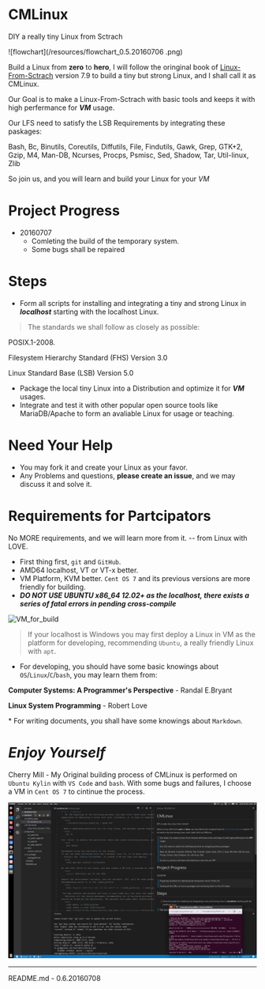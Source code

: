 # CMLinux
DIY a really tiny Linux from Sctrach

![flowchart](/resources/flowchart_0.5.20160706 .png)

Build a Linux from **zero** to **hero**, I will follow the oringinal book of [Linux-From-Sctrach](http://www.linuxfromscratch.org/lfs/downloads/stable/LFS-BOOK-7.9-NOCHUNKS.html) version 7.9 to build a tiny but strong Linux, and I shall call it as CMLinux.

> 
Our Goal is to make a Linux-From-Sctrach with basic tools and keeps it with high perfermance for ***VM*** usage.
> 
Our LFS need to satisfy the LSB Requirements by integrating these paskages:
> 
Bash, Bc, Binutils, Coreutils, Diffutils, File, Findutils, Gawk, Grep, GTK+2, Gzip, M4, Man-DB, Ncurses, Procps, Psmisc, Sed, Shadow, Tar, Util-linux, Zlib
>
So join us, and you will learn and build your Linux for your *VM*

# Project Progress
- 20160707  
    - Comleting the build of the temporary system.
    - Some bugs shall be repaired

# Steps
- Form all scripts for installing and integrating a tiny and strong Linux in ***localhost*** starting with the localhost Linux.

> The standards we shall follow as closely as possible:
>> 
POSIX.1-2008.
>> 
Filesystem Hierarchy Standard (FHS) Version 3.0
>> 
Linux Standard Base (LSB) Version 5.0

- Package the local tiny Linux into a Distribution and optimize it for ***VM*** usages.
- Integrate and test it with other popular open source tools like MariaDB/Apache to form an avaliable Linux for usage or teaching.

# Need Your Help
- You may fork it and create your Linux as your favor.
- Any Problems and questions, **please create an issue**, and we may discuss it and solve it.

# Requirements for Partcipators
> 
No MORE requirements, and we will learn more from it.  -- from Linux with LOVE.

- First thing first, `git` and `GitHub`.
- AMD64 localhost, VT or VT-x better.
- VM Platform, KVM better. `Cent OS 7` and its previous versions are more friendly for building.
- ***DO NOT USE UBUNTU x86_64 12.02+ as the localhost, there exists a series of fatal errors in pending cross-compile***

![VM_for_build](VM_for_build.png)

> If your localhost is Windows you may first deploy a Linux in VM as the platform for developing, recommending `Ubuntu`, a really friendly Linux with `apt`.

- For developing, you should have some basic knowings about `OS`/`Linux`/`C`/`bash`, you may learn them from:

> 
**Computer Systems: A Programmer's Perspective** -  Randal E.Bryant
> 
**Linux System Programming** - Robert Love 

\* For writing documents, you shall have some knowings about `Markdown`.

# *Enjoy Yourself*

Cherry Mill - My Original building process of CMLinux is performed on `Ubuntu Kylin` with `VS Code` and `bash`. With some bugs and failures, I choose a VM in `Cent OS 7` to cintinue the process.

![build_env_sample](/resources/build_env_sample.png)

---
README.md - 0.6.20160708